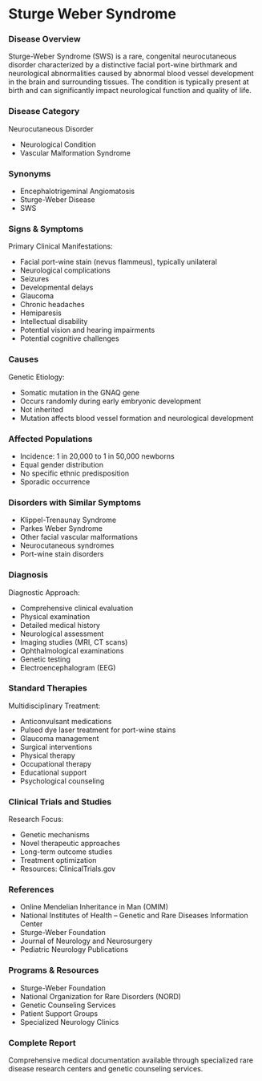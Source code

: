# Sturge Weber Syndrome

### Disease Overview
Sturge-Weber Syndrome (SWS) is a rare, congenital neurocutaneous disorder characterized by a distinctive facial port-wine birthmark and neurological abnormalities caused by abnormal blood vessel development in the brain and surrounding tissues. The condition is typically present at birth and can significantly impact neurological function and quality of life.

### Disease Category
Neurocutaneous Disorder
- Neurological Condition
- Vascular Malformation Syndrome

### Synonyms
- Encephalotrigeminal Angiomatosis
- Sturge-Weber Disease
- SWS

### Signs & Symptoms
Primary Clinical Manifestations:
- Facial port-wine stain (nevus flammeus), typically unilateral
- Neurological complications
- Seizures
- Developmental delays
- Glaucoma
- Chronic headaches
- Hemiparesis
- Intellectual disability
- Potential vision and hearing impairments
- Potential cognitive challenges

### Causes
Genetic Etiology:
- Somatic mutation in the GNAQ gene
- Occurs randomly during early embryonic development
- Not inherited
- Mutation affects blood vessel formation and neurological development

### Affected Populations
- Incidence: 1 in 20,000 to 1 in 50,000 newborns
- Equal gender distribution
- No specific ethnic predisposition
- Sporadic occurrence

### Disorders with Similar Symptoms
- Klippel-Trenaunay Syndrome
- Parkes Weber Syndrome
- Other facial vascular malformations
- Neurocutaneous syndromes
- Port-wine stain disorders

### Diagnosis
Diagnostic Approach:
- Comprehensive clinical evaluation
- Physical examination
- Detailed medical history
- Neurological assessment
- Imaging studies (MRI, CT scans)
- Ophthalmological examinations
- Genetic testing
- Electroencephalogram (EEG)

### Standard Therapies
Multidisciplinary Treatment:
- Anticonvulsant medications
- Pulsed dye laser treatment for port-wine stains
- Glaucoma management
- Surgical interventions
- Physical therapy
- Occupational therapy
- Educational support
- Psychological counseling

### Clinical Trials and Studies
Research Focus:
- Genetic mechanisms
- Novel therapeutic approaches
- Long-term outcome studies
- Treatment optimization
- Resources: ClinicalTrials.gov

### References
- Online Mendelian Inheritance in Man (OMIM)
- National Institutes of Health – Genetic and Rare Diseases Information Center
- Sturge-Weber Foundation
- Journal of Neurology and Neurosurgery
- Pediatric Neurology Publications

### Programs & Resources
- Sturge-Weber Foundation
- National Organization for Rare Disorders (NORD)
- Genetic Counseling Services
- Patient Support Groups
- Specialized Neurology Clinics

### Complete Report
Comprehensive medical documentation available through specialized rare disease research centers and genetic counseling services.